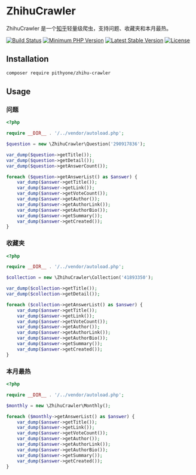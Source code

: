 # ZhihuCrawler

ZhihuCrawler 是一个[知乎](https://www.zhihu.com/)轻量级爬虫，支持问题、收藏夹和本月最热。

[![Build Status](https://travis-ci.org/pithyone/zhihu-crawler.svg?branch=master)](https://travis-ci.org/pithyone/zhihu-crawler)
[![Minimum PHP Version](https://img.shields.io/badge/php-%3E%3D%205.5-8892BF.svg)](https://php.net/)
[![Latest Stable Version](https://poser.pugx.org/pithyone/zhihu-crawler/v/stable)](https://packagist.org/packages/pithyone/zhihu-crawler)
[![License](https://poser.pugx.org/pithyone/zhihu-crawler/license)](https://packagist.org/packages/pithyone/zhihu-crawler)

## Installation

```bash
composer require pithyone/zhihu-crawler
```

## Usage

### 问题

```php
<?php

require __DIR__ . '/../vendor/autoload.php';

$question = new \ZhihuCrawler\Question('290917836');

var_dump($question->getTitle());
var_dump($question->getDetail());
var_dump($question->getAnswerCount());

foreach ($question->getAnswerList() as $answer) {
    var_dump($answer->getTitle());
    var_dump($answer->getLink());
    var_dump($answer->getVoteCount());
    var_dump($answer->getAuthor());
    var_dump($answer->getAuthorLink());
    var_dump($answer->getAuthorBio());
    var_dump($answer->getSummary());
    var_dump($answer->getCreated());
}
```

### 收藏夹

```php
<?php

require __DIR__ . '/../vendor/autoload.php';

$collection = new \ZhihuCrawler\Collection('41893350');

var_dump($collection->getTitle());
var_dump($collection->getDetail());

foreach ($collection->getAnswerList() as $answer) {
    var_dump($answer->getTitle());
    var_dump($answer->getLink());
    var_dump($answer->getVoteCount());
    var_dump($answer->getAuthor());
    var_dump($answer->getAuthorLink());
    var_dump($answer->getAuthorBio());
    var_dump($answer->getSummary());
    var_dump($answer->getCreated());
}
```

### 本月最热

```php
<?php

require __DIR__ . '/../vendor/autoload.php';

$monthly = new \ZhihuCrawler\Monthly();

foreach ($monthly->getAnswerList() as $answer) {
    var_dump($answer->getTitle());
    var_dump($answer->getLink());
    var_dump($answer->getVoteCount());
    var_dump($answer->getAuthor());
    var_dump($answer->getAuthorLink());
    var_dump($answer->getAuthorBio());
    var_dump($answer->getSummary());
    var_dump($answer->getCreated());
}
```
